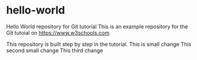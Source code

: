 # hello-world
Hello World repository for Git tutorial
This is an example repository for the Git tutoial on https://www.w3schools.com

This repository is built step by step in the tutorial.
This is small change
This second small change
This third change
